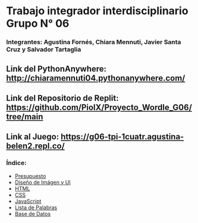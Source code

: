#  Trabajo integrador interdisciplinario Grupo N° 06
### Integrantes: Agustina Fornés, Chiara Mennuti, Javier Santa Cruz y Salvador Tartaglia

## Link del PythonAnywhere: http://chiaramennuti04.pythonanywhere.com/

## Link del Repositorio de Replit: https://github.com/PioIX/Proyecto_Wordle_G06/tree/main

## Link al Juego: https://g06-tpi-1cuatr.agustina-belen2.repl.co/ 

### Índice:

- <a href="Documentos/Presupuesto.md"> Presupuesto </a>
- <a href="Documentos/UI.md"> Diseño de Imágen y UI </a> 
- <a href="templates html web">HTML</a>
- <a href="css">CSS</a>
- <a href="js">JavaScript</a>
- <a href="Documentos/Lista de palabras.md"> Lista de Palabras</a> 
- <a href="BaseDeDatos/Wordle_BD.db"> Base de Datos</a> 

